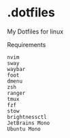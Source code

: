 # .dotfiles

My Dotfiles for linux

Requirements

```
nvim
sway
waybar
foot
dmenu
zsh
ranger
tmux
fzf
stow
brightnessctl
JetBrains Mono
Ubuntu Mono
```
